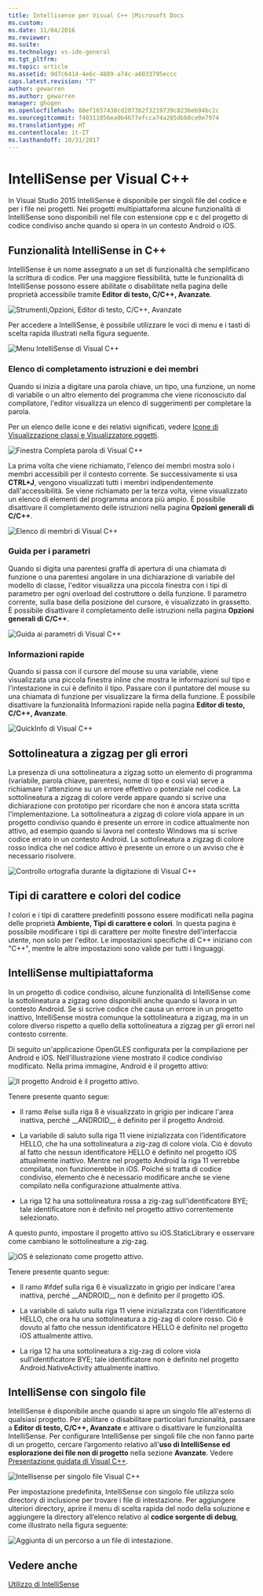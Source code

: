 ```yaml
---
title: Intellisense per Visual C++ |Microsoft Docs
ms.custom: 
ms.date: 11/04/2016
ms.reviewer: 
ms.suite: 
ms.technology: vs-ide-general
ms.tgt_pltfrm: 
ms.topic: article
ms.assetid: 9d7c6414-4e6c-4889-a74c-a6033795eccc
caps.latest.revision: "7"
author: gewarren
ms.author: gewarren
manager: ghogen
ms.openlocfilehash: 88ef1657438cd2073b2f3219739c8236eb94bc2c
ms.sourcegitcommit: f40311056ea0b4677efcca74a285dbb0ce0e7974
ms.translationtype: HT
ms.contentlocale: it-IT
ms.lasthandoff: 10/31/2017
---
```

# <a name="visual-c-intellisense"></a>IntelliSense per Visual C++
In Visual Studio 2015 IntelliSense è disponibile per singoli file del codice e per i file nei progetti. Nei progetti multipiattaforma alcune funzionalità di IntelliSense sono disponibili nel file con estensione cpp e c del progetto di codice condiviso anche quando si opera in un contesto Android o iOS.  
  
## <a name="intellisense-features-in-c"></a>Funzionalità IntelliSense in C++  
 IntelliSense è un nome assegnato a un set di funzionalità che semplificano la scrittura di codice. Per una maggiore flessibilità, tutte le funzionalità di IntelliSense possono essere abilitate o disabilitate nella pagina delle proprietà accessibile tramite **Editor di testo, C/C++, Avanzate**.  
  
 ![Strumenti,Opzioni, Editor di testo, C&#47;C&#43;&#43;, Avanzate](../ide/media/sintellisensecpptoolsoptions.PNG "sIntelliSenseCppToolsOptions")  
  
 Per accedere a IntelliSense, è possibile utilizzare le voci di menu e i tasti di scelta rapida illustrati nella figura seguente.  
  
 ![Menu IntelliSense di Visual C&#43;&#43;](../ide/media/vs2015_cpp_intellisense_menu.png "vs2015_cpp_intellisense_menu")  
  
### <a name="statement-completion-and-member-list"></a>Elenco di completamento istruzioni e dei membri  
 Quando si inizia a digitare una parola chiave, un tipo, una funzione, un nome di variabile o un altro elemento del programma che viene riconosciuto dal compilatore, l'editor visualizza un elenco di suggerimenti per completare la parola.  
  
 Per un elenco delle icone e dei relativi significati, vedere [Icone di Visualizzazione classi e Visualizzatore oggetti](../ide/class-view-and-object-browser-icons.md).  
  
 ![Finestra Completa parola di Visual C&#43;&#43;](../ide/media/vs2015_cpp_complete_word.png "vs2015_cpp_complete_word")  
  
 La prima volta che viene richiamato, l'elenco dei membri mostra solo i membri accessibili per il contesto corrente. Se successivamente si usa **CTRL+J**, vengono visualizzati tutti i membri indipendentemente dall'accessibilità. Se viene richiamato per la terza volta, viene visualizzato un elenco di elementi del programma ancora più ampio. È possibile disattivare il completamento delle istruzioni nella pagina **Opzioni generali di C/C++**.  
  
 ![Elenco di membri di Visual C&#43;&#43;](../ide/media/vs2015_cpp_list_members.png "vs2015_cpp_list_members")  
  
### <a name="parameter-help"></a>Guida per i parametri  
 Quando si digita una parentesi graffa di apertura di una chiamata di funzione o una parentesi angolare in una dichiarazione di variabile del modello di classe, l'editor visualizza una piccola finestra con i tipi di parametro per ogni overload del costruttore o della funzione. Il parametro corrente, sulla base della posizione del cursore, è visualizzato in grassetto. È possibile disattivare il completamento delle istruzioni nella pagina **Opzioni generali di C/C++**.  
  
 ![Guida ai parametri di Visual C&#43;&#43;](../ide/media/vs_2015_cpp_param_help.png "vs_2015_cpp_param_help")  
  
### <a name="quick-info"></a>Informazioni rapide  
 Quando si passa con il cursore del mouse su una variabile, viene visualizzata una piccola finestra inline che mostra le informazioni sul tipo e l'intestazione in cui è definito il tipo. Passare con il puntatore del mouse su una chiamata di funzione per visualizzare la firma della funzione. È possibile disattivare la funzionalità Informazioni rapide nella pagina **Editor di testo, C/C++, Avanzate**.  
  
 ![QuickInfo di Visual C&#43;&#43;](../ide/media/vs2015_cpp_quickinfo.png "vs2015_cpp_quickInfo")  
  
## <a name="error-squiggles"></a>Sottolineatura a zigzag per gli errori  
 La presenza di una sottolineatura a zigzag sotto un elemento di programma (variabile, parola chiave, parentesi, nome di tipo e così via) serve a richiamare l'attenzione su un errore effettivo o potenziale nel codice. La sottolineatura a zigzag di colore verde appare quando si scrive una dichiarazione con prototipo per ricordare che non è ancora stata scritta l'implementazione. La sottolineatura a zigzag di colore viola appare in un progetto condiviso quando è presente un errore in codice attualmente non attivo, ad esempio quando si lavora nel contesto Windows ma si scrive codice errato in un contesto Android. La sottolineatura a zigzag di colore rosso indica che nel codice attivo è presente un errore o un avviso che è necessario risolvere.  
  
 ![Controllo ortografia durante la digitazione di Visual C&#43;&#43;](../ide/media/vs2015_cpp_error_quiggles.png "vs2015_cpp_error_quiggles")  
  
## <a name="code-colorization-and-fonts"></a>Tipi di carattere e colori del codice  
 I colori e i tipi di carattere predefiniti possono essere modificati nella pagina delle proprietà **Ambiente, Tipi di carattere e colori**. In questa pagina è possibile modificare i tipi di carattere per molte finestre dell'interfaccia utente, non solo per l'editor. Le impostazioni specifiche di C++ iniziano con "C++", mentre le altre impostazioni sono valide per tutti i linguaggi.  
  
## <a name="cross-platform-intellisense"></a>IntelliSense multipiattaforma  
 In un progetto di codice condiviso, alcune funzionalità di IntelliSense come la sottolineatura a zigzag sono disponibili anche quando si lavora in un contesto Android. Se si scrive codice che causa un errore in un progetto inattivo, IntelliSense mostra comunque la sottolineatura a zigzag, ma in un colore diverso rispetto a quello della sottolineatura a zigzag per gli errori nel contesto corrente.  
  
 Di seguito un'applicazione OpenGLES configurata per la compilazione per Android e iOS. Nell’illustrazione viene mostrato il codice condiviso modificato. Nella prima immagine, Android è il progetto attivo:  
  
 ![Il progetto Android è il progetto attivo.](../ide/media/intellisensecppcrossplatform.png "IntelliSenseCppCrossPlatform")  
  
 Tenere presente quanto segue:  
  
-   Il ramo #else sulla riga 8 è visualizzato in grigio per indicare l'area inattiva, perché __ANDROID\_\_ è definito per il progetto Android.  
  
-   La variabile di saluto sulla riga 11 viene inizializzata con l’identificatore HELLO, che ha una sottolineatura a zig-zag di colore viola. Ciò è dovuto al fatto che nessun identificatore HELLO è definito nel progetto iOS attualmente inattivo. Mentre nel progetto Android la riga 11 verrebbe compilata, non funzionerebbe in iOS. Poiché si tratta di codice condiviso, elemento che è necessario modificare anche se viene compilato nella configurazione attualmente attiva.  
  
-   La riga 12 ha una sottolineatura rossa a zig-zag sull'identificatore BYE; tale identificatore non è definito nel progetto attivo correntemente selezionato.  
  
 A questo punto, impostare il progetto attivo su iOS.StaticLibrary e osservare come cambiano le sottolineature a zig-zag.  
  
 ![iOS è selezionato come progetto attivo.](../ide/media/intellisensecppcrossplatform2.png "IntelliSenseCppCrossPlatform2")  
  
 Tenere presente quanto segue:  
  
-   Il ramo #ifdef sulla riga 6 è visualizzato in grigio per indicare l'area inattiva, perché __ANDROID\_\_ non è definito per il progetto iOS.  
  
-   La variabile di saluto sulla riga 11 viene inizializzata con l’identificatore HELLO, che ora ha una sottolineatura a zig-zag di colore rosso. Ciò è dovuto al fatto che nessun identificatore HELLO è definito nel progetto iOS attualmente attivo.  
  
-   La riga 12 ha una sottolineatura a zig-zag di colore viola sull’identificatore BYE; tale identificatore non è definito nel progetto Android.NativeActivity attualmente inattivo.  
  
## <a name="single-file-intellisense"></a>IntelliSense con singolo file  
 IntelliSense è disponibile anche quando si apre un singolo file all'esterno di qualsiasi progetto. Per abilitare o disabilitare particolari funzionalità, passare a **Editor di testo, C/C++, Avanzate** e attivare o disattivare le funzionalità IntelliSense. Per configurare IntelliSense per singoli file che non fanno parte di un progetto, cercare l’argomento relativo all'**uso di IntelliSense ed esplorazione dei file non di progetto** nella sezione **Avanzate**. Vedere [Presentazione guidata di Visual C++](http://msdn.microsoft.com/en-us/499cb66f-7df1-45d6-8b6b-33d94fd1f17c).  
  
 ![Intellisense per singolo file Visual C&#43;&#43;](../ide/media/vs2015_cpp_single_file_intellisense.png "vs2015_cpp_single_file_intellisense")  
  
 Per impostazione predefinita, IntelliSense con singolo file utilizza solo directory di inclusione per trovare i file di intestazione. Per aggiungere ulteriori directory, aprire il menu di scelta rapida del nodo della soluzione e aggiungere la directory all’elenco relativo al **codice sorgente di debug**, come illustrato nella figura seguente:  
  
 ![Aggiunta di un percorso a un file di intestazione.](../ide/media/intellisensedebugyourcode.jpg "IntelliSenseDebugYourCode")  
  
## <a name="see-also"></a>Vedere anche  
 [Utilizzo di IntelliSense](../ide/using-intellisense.md)